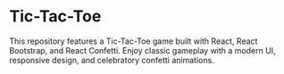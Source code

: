 # Tic-Tac-Toe
 This repository features a Tic-Tac-Toe game built with React, React Bootstrap, and React Confetti. Enjoy classic gameplay with a modern UI, responsive design, and celebratory confetti animations.
